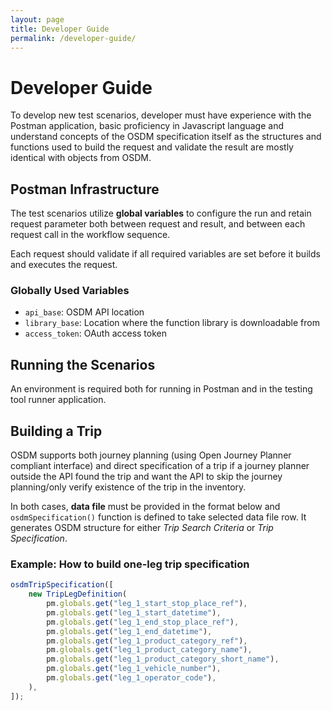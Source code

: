 ```yaml
---
layout: page
title: Developer Guide
permalink: /developer-guide/
---
```


# Developer Guide

To develop new test scenarios, developer must have experience with the Postman application, basic proficiency in Javascript language and understand concepts of the OSDM specification itself as the structures and functions used to build the request and validate the result are mostly identical with objects from OSDM.

## Postman Infrastructure

The test scenarios utilize **global variables** to configure the run and retain request parameter both between request and result, and between each request call in the workflow sequence.

Each request should validate if all required variables are set before it builds and executes the request.

### Globally Used Variables

- `api_base`: OSDM API location
- `library_base`: Location where the function library is downloadable from
- `access_token`: OAuth access token

## Running the Scenarios

An environment is required both for running in Postman and in the testing tool runner application.

## Building a Trip

OSDM supports both journey planning (using Open Journey Planner compliant interface) and direct specification of a trip if a journey planner outside the API found the trip and want the API to skip the journey planning/only verify existence of the trip in the inventory.

In both cases, **data file** must be provided in the format below and `osdmSpecification()` function is defined to take selected data file row. It generates OSDM structure for either _Trip Search Criteria_ or _Trip Specification_.

### Example: How to build one-leg trip specification

```javascript
osdmTripSpecification([
    new TripLegDefinition(
        pm.globals.get("leg_1_start_stop_place_ref"),
        pm.globals.get("leg_1_start_datetime"),
        pm.globals.get("leg_1_end_stop_place_ref"),
        pm.globals.get("leg_1_end_datetime"),
        pm.globals.get("leg_1_product_category_ref"),
        pm.globals.get("leg_1_product_category_name"),
        pm.globals.get("leg_1_product_category_short_name"),
        pm.globals.get("leg_1_vehicle_number"),
        pm.globals.get("leg_1_operator_code"),
    ),
]);
```



